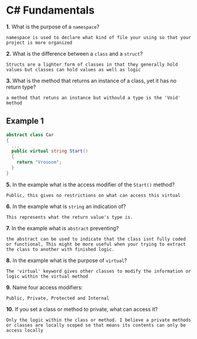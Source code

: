 # C# Fundamentals


**1.** What is the purpose of a `namespace`?
<!-- enter you answer in the space below -->
```
namespace is used to declare what kind of file your using so that your project is more organized
```
**2.** What is the difference between a `class` and a `struct`?
<!-- enter you answer in the space below -->
```
Structs are a lighter form of classes in that they generally hold values but classes can hold values as well as logic
```
**3.** What is the method that returns an instance of a class, yet it has no return type?
<!-- enter you answer in the space below -->
```
a method that retuns an instance but withould a type is the 'Void' method
```
## Example 1
```c#
abstract class Car
{
  ...
  public virtual string Start()
  {
    return "Vroooom";
  }
}
```
**5.** In the example what is the access modifier of the `Start()` method?
<!-- enter you answer in the space below -->
```
Public, this gives no restrictions on what can access this virtual
```
**6.** In the example what is `string` an indication of?
<!-- enter you answer in the space below -->
```
This represents what the return value's type is.
```
**7.** In the example what is `abstract` preventing?
<!-- enter you answer in the space below -->
```
the abstract can be used to indicate that the class isnt fully coded or functional, This might be more useful when your trying to extract the class to another with finished logic.
```
**8.** In the example what is the purpose of `virtual`?
<!-- enter you answer in the space below -->
```
The 'virtual' keyword gives other classes to modify the information or logic within the virtual method
```
**9.** Name four access modifiers:
<!-- enter you answer in the space below -->
```
Public, Private, Protected and Internal
```
**10.** If you set a class or method to private, what can access it?
<!-- enter you answer in the space below -->
```
Only the logic within the class or method. I believe a private methods or classes are locally scoped so that means its contents can only be access locally
```